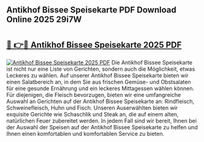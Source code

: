 ## Antikhof Bissee Speisekarte PDF Download Online 2025 29i7W

# <h2><a href="http://gc5hhp.nevu.top/?p=Antikhof+Bissee+Speisekarte">🔗 👉🔴 Antikhof Bissee Speisekarte 2025 PDF</a></h2>

[![Antikhof Bissee Speisekarte 2025 PDF](https://i.imgur.com/dBaPXMq.png)](http://gc5hhp.nevu.top/?p=Antikhof+Bissee+Speisekarte)
Die Antikhof Bissee Speisekarte ist nicht nur eine Liste von Gerichten, sondern auch die Möglichkeit, etwas Leckeres zu wählen. Auf unserer Antikhof Bissee Speisekarte bieten wir einen Salatbereich an, in dem Sie aus frischen Gemüse- und Obstsalaten für eine gesunde Ernährung und ein leckeres Mittagessen wählen können. Für diejenigen, die Fleisch bevorzugen, bieten wir eine umfangreiche Auswahl an Gerichten auf der Antikhof Bissee Speisekarte an: Rindfleisch, Schweinefleisch, Huhn und Fisch. Unseren Auserwählten bieten wir exquisite Gerichte wie Schaschlik und Steak an, die auf einem alten, natürlichen Feuer zubereitet werden. In jedem Fall sind wir bereit, Ihnen bei der Auswahl der Speisen auf der Antikhof Bissee Speisekarte zu helfen und Ihnen einen komfortablen und komfortablen Service zu bieten.
